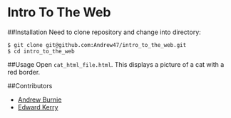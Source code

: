 Intro To The Web
================
##Installation
Need to clone repository and change into directory:
```
$ git clone git@github.com:Andrew47/intro_to_the_web.git
$ cd intro_to_the_web
```

##Usage
Open `cat_html_file.html`. This displays a picture of a cat with a red border.

##Contributors
* [Andrew Burnie](https://github.com/Andrew47)
* [Edward Kerry](https://github.com/edwardkerry)
